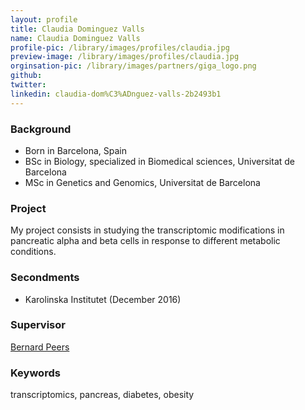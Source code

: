```yaml
---
layout: profile
title: Claudia Dominguez Valls
name: Claudia Dominguez Valls
profile-pic: /library/images/profiles/claudia.jpg
preview-image: /library/images/profiles/claudia.jpg
orginsation-pic: /library/images/partners/giga_logo.png
github:
twitter:
linkedin: claudia-dom%C3%ADnguez-valls-2b2493b1
---
```

### Background
-   Born in Barcelona, Spain
-   BSc in Biology, specialized in Biomedical sciences, Universitat de Barcelona
-   MSc in Genetics and Genomics, Universitat de Barcelona

### Project
My project consists in studying the transcriptomic modifications in pancreatic alpha and beta cells in response to different metabolic conditions.

### Secondments
-   Karolinska Institutet (December 2016)

### Supervisor
[Bernard Peers](http://www.giga.uliege.be/cms/c_19900/en/peers-bernard-phd)

### Keywords
transcriptomics, pancreas, diabetes, obesity
